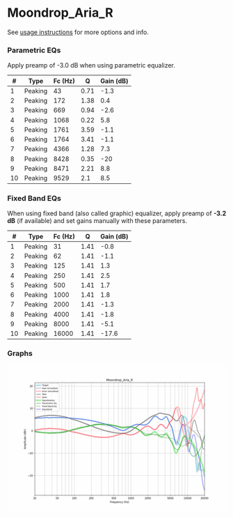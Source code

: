 # Moondrop_Aria_R
See [usage instructions](https://github.com/jaakkopasanen/AutoEq#usage) for more options and info.

### Parametric EQs
Apply preamp of -3.0 dB when using parametric equalizer.

|   # | Type    |   Fc (Hz) |    Q |   Gain (dB) |
|-----|---------|-----------|------|-------------|
|   1 | Peaking |        43 | 0.71 |        -1.3 |
|   2 | Peaking |       172 | 1.38 |         0.4 |
|   3 | Peaking |       669 | 0.94 |        -2.6 |
|   4 | Peaking |      1068 | 0.22 |         5.8 |
|   5 | Peaking |      1761 | 3.59 |        -1.1 |
|   6 | Peaking |      1764 | 3.41 |        -1.1 |
|   7 | Peaking |      4366 | 1.28 |         7.3 |
|   8 | Peaking |      8428 | 0.35 |       -20   |
|   9 | Peaking |      8471 | 2.21 |         8.8 |
|  10 | Peaking |      9529 | 2.1  |         8.5 |

### Fixed Band EQs
When using fixed band (also called graphic) equalizer, apply preamp of **-3.2 dB** (if available) and set gains manually with these parameters.

|   # | Type    |   Fc (Hz) |    Q |   Gain (dB) |
|-----|---------|-----------|------|-------------|
|   1 | Peaking |        31 | 1.41 |        -0.8 |
|   2 | Peaking |        62 | 1.41 |        -1.1 |
|   3 | Peaking |       125 | 1.41 |         1.3 |
|   4 | Peaking |       250 | 1.41 |         2.5 |
|   5 | Peaking |       500 | 1.41 |         1.7 |
|   6 | Peaking |      1000 | 1.41 |         1.8 |
|   7 | Peaking |      2000 | 1.41 |        -1.3 |
|   8 | Peaking |      4000 | 1.41 |        -1.8 |
|   9 | Peaking |      8000 | 1.41 |        -5.1 |
|  10 | Peaking |     16000 | 1.41 |       -17.6 |

### Graphs
![](./Moondrop_Aria_R.png)
